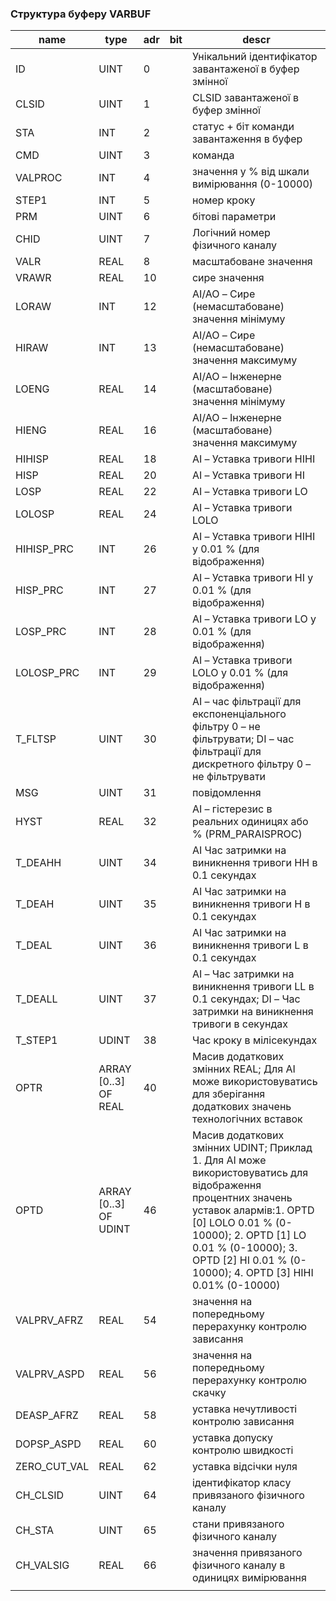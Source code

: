 ### Структура буферу VARBUF
| name         | type                  | adr  | bit  | descr                                                        |
| ------------ | --------------------- | ---- | ---- | ------------------------------------------------------------ |
| ID           | UINT                  | 0    |      | Унікальний ідентифікатор завантаженої в буфер змінної        |
| CLSID        | UINT                  | 1    |      | CLSID завантаженої в буфер змінної                           |
| STA          | INT                   | 2    |      | статус + біт команди завантаження в буфер                    |
| CMD          | UINT                  | 3    |      | команда                                                      |
| VALPROC      | INT                   | 4    |      | значення у % від шкали вимірювання (0-10000)                 |
| STEP1        | INT                   | 5    |      | номер кроку                                                  |
| PRM          | UINT                  | 6    |      | бітові параметри                                             |
| CHID         | UINT                  | 7    |      | Логічний номер фізичного каналу                              |
| VALR         | REAL                  | 8    |      | масштабоване значення                                        |
| VRAWR        | REAL                  | 10   |      | сире значення                                                |
| LORAW        | INT                   | 12   |      | AI/AO – Сире (немасштабоване) значення мінімуму              |
| HIRAW        | INT                   | 13   |      | AI/AO – Сире (немасштабоване) значення максимуму             |
| LOENG        | REAL                  | 14   |      | AI/AO – Інженерне (масштабоване) значення мінімуму           |
| HIENG        | REAL                  | 16   |      | AI/AO – Інженерне (масштабоване) значення максимуму          |
| HIHISP       | REAL                  | 18   |      | AI – Уставка тривоги HIHI                                    |
| HISP         | REAL                  | 20   |      | AI – Уставка тривоги HI                                      |
| LOSP         | REAL                  | 22   |      | AI – Уставка тривоги LO                                      |
| LOLOSP       | REAL                  | 24   |      | AI – Уставка тривоги LOLO                                    |
| HIHISP_PRC   | INT                   | 26   |      | AI – Уставка тривоги HIHI у 0.01 % (для відображення)        |
| HISP_PRC     | INT                   | 27   |      | AI – Уставка тривоги HI у 0.01 % (для відображення)          |
| LOSP_PRC     | INT                   | 28   |      | AI – Уставка тривоги LO у 0.01 % (для відображення)          |
| LOLOSP_PRC   | INT                   | 29   |      | AI – Уставка тривоги LOLO у 0.01 % (для відображення)        |
| T_FLTSP      | UINT                  | 30   |      | AI – час фільтрації для експоненціального фільтру 0 – не фільтрувати; DI – час фільтрації для дискретного фільтру 0 – не фільтрувати |
| MSG          | UINT                  | 31   |      | повідомлення                                                 |
| HYST         | REAL                  | 32   |      | AI – гістерезис в реальних одиницях або % (PRM_PARAISPROC)   |
| T_DEAHH      | UINT                  | 34   |      | AI  Час затримки на виникнення тривоги HH в 0.1 секундах     |
| T_DEAH       | UINT                  | 35   |      | AI  Час затримки на виникнення тривоги H в 0.1 секундах      |
| T_DEAL       | UINT                  | 36   |      | AI  Час затримки на виникнення тривоги L в 0.1 секундах      |
| T_DEALL      | UINT                  | 37   |      | AI – Час затримки на виникнення тривоги LL в 0.1 секундах; DI – Час затримки на виникнення тривоги в секундах |
| T_STEP1      | UDINT                 | 38   |      | Час кроку в мілісекундах                                     |
| OPTR         | ARRAY [0..3] OF REAL  | 40   |      | Масив додаткових змінних REAL; Для АІ може використовуватись для зберігання додаткових значень технологічних вставок |
| OPTD         | ARRAY [0..3] OF UDINT | 46   |      | Масив додаткових змінних UDINT; Приклад 1. Для АІ може використовуватись для відображення процентних значень уставок алармів:1. OPTD [0] LOLO 0.01 % (0-10000); 2. OPTD [1] LO 0.01 % (0-10000); 3. OPTD [2] HI 0.01 % (0-10000); 4. OPTD [3] HIHI 0.01% (0-10000) |
| VALPRV_AFRZ  | REAL                  | 54   |      | значення на попередньому перерахунку контролю зависання      |
| VALPRV_ASPD  | REAL                  | 56   |      | значення на попередньому перерахунку контролю скачку         |
| DEASP_AFRZ   | REAL                  | 58   |      | уставка нечутливості контролю зависання                      |
| DOPSP_ASPD   | REAL                  | 60   |      | уставка допуску контролю швидкості                           |
| ZERO_CUT_VAL | REAL                  | 62   |      | уставка відсічки нуля                                        |
| CH_CLSID     | UINT                  | 64   |      | ідентифікатор класу привязаного фізичного каналу             |
| CH_STA       | UINT                  | 65   |      | стани привязаного фізичного каналу                           |
| CH_VALSIG    | REAL                  | 66   |      | значення привязаного фізичного каналу в одиницях вимірювання |
|              |                       |      |      |                                                              |

